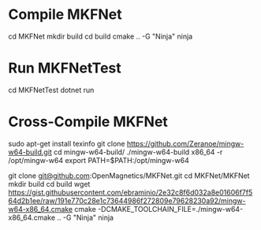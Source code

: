 # Compile MKFNet

cd MKFNet
mkdir build
cd build
cmake .. -G "Ninja"
ninja

# Run MKFNetTest

cd MKFNetTest
dotnet run

# Cross-Compile MKFNet

sudo apt-get install texinfo
git clone https://github.com/Zeranoe/mingw-w64-build.git
cd mingw-w64-build/
./mingw-w64-build x86_64 -r /opt/mingw-w64
export PATH=$PATH:/opt/mingw-w64

git clone git@github.com:OpenMagnetics/MKFNet.git
cd MKFNet/MKFNet
mkdir build
cd build
wget https://gist.githubusercontent.com/ebraminio/2e32c8f6d032a8e01606f7f564d2b1ee/raw/191e770c28e1c73644986f272809e79628230a92/mingw-w64-x86_64.cmake
cmake -DCMAKE_TOOLCHAIN_FILE=./mingw-w64-x86_64.cmake .. -G "Ninja"
ninja